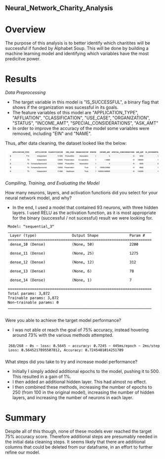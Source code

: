 ## Neural_Network_Charity_Analysis

# Overview
The purpose of this analysis is to better identify which charitites will be successful if funded by Alphabet Soup. This will be done by building a machine learning model and identifying which variables have the most predicitve power.

# Results

*Data Preprocessing*

- The target variable in this model is "IS_SUCCESSFUL", a binary flag that shows if the organization was sucessful in its goals.
- The feature variables of this model are "APPLICATION_TYPE", "AFFLIATION", "CLASSIFICATION", "USE_CASE", "ORGANIZATION", "STATUS", "INCOME_AMT", "SPECIAL_CONSIDERATIONS", "ASK_AMT"
- In order to improve the accuracy of the model some variables were removed, including "EIN" and "NAME".

Thus, after data cleaning, the dataset looked like the below:

![Dataset](Images/clean_table.png)

*Compiling, Training, and Evaluating the Model*


How many neurons, layers, and activation functions did you select for your neural network model, and why?
- In the end, I used a model that contained 93 neurons, with three hidden layers. I used RELU as the activation function, as it is most appropriate for the binary (successful / not sucessful) result we were looking for.

![Model SUmmary](Images/model_summary.png)

Were you able to achieve the target model performance?
- I was not able ot reach the goal of 75% accuracy, instead hovering around 73% with the various methods attempted.

![Results](Images/results.png)

What steps did you take to try and increase model performance?
- Initially I simply added additional epochs to the model, pushing it to 500. This resulted in a gain of 1%.
- I then added an additional hidden layer. This had almost no effect.
- I then combined these methods, increasing the number of epochs to 250 (from 100 in the original model), increasing the number of hidden layers, and increasing the number of neurons in each layer.


# Summary
Despite all of this though, none of these models ever reached the target 75% accuracy score. Therefore additional steps are presumably needed in the initial data cleaning steps. It seems likely that there are additional columns that could be deleted from our dataframe, in an effort to further refine our model.
